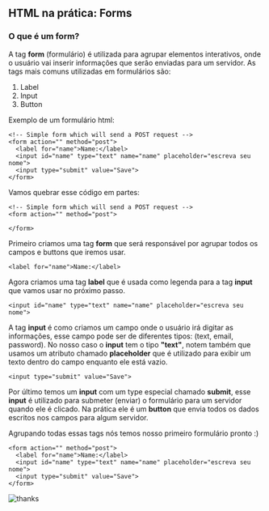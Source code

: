 ## HTML na prática: Forms

### O que é um form?

A tag **form** (formulário) é utilizada para agrupar elementos interativos, onde o usuário vai inserir informações que serão enviadas para um servidor. As tags mais comuns utilizadas em formulários são:

1. Label
2. Input
3. Button

Exemplo de um formulário html:

```
<!-- Simple form which will send a POST request -->
<form action="" method="post">
  <label for="name">Name:</label>
  <input id="name" type="text" name="name" placeholder="escreva seu nome">
  <input type="submit" value="Save">
</form>
```

Vamos quebrar esse código em partes:

```
<!-- Simple form which will send a POST request -->
<form action="" method="post">

</form>
```

Primeiro criamos uma tag **form** que será responsável por agrupar todos os campos e buttons
que iremos usar.

```
<label for="name">Name:</label>
```

Agora criamos uma tag **label** que é usada como legenda para a tag **input** que vamos usar
no próximo passo.

```
<input id="name" type="text" name="name" placeholder="escreva seu nome">
```

A tag **input** é como criamos um campo onde o usuário irá digitar as informações, esse campo pode ser
de diferentes tipos: (text, email, password). No nosso caso o **input** tem o tipo **"text"**, notem
também que usamos um atributo chamado **placeholder** que é utilizado para exibir um texto dentro do campo
enquanto ele está vazio.

```
<input type="submit" value="Save">
```

Por último temos um **input** com um type especial chamado **submit**, esse **input** é utilizado para
submeter (enviar) o formulário para um servidor quando ele é clicado. Na prática ele é um **button** que
envia todos os dados escritos nos campos para algum servidor.

Agrupando todas essas tags nós temos nosso primeiro formulário pronto :)

```
<form action="" method="post">
  <label for="name">Name:</label>
  <input id="name" type="text" name="name" placeholder="escreva seu nome">
  <input type="submit" value="Save">
</form>
```

![thanks](https://media.giphy.com/media/psmj7c3DbrJKkbRYFj/giphy.gif)